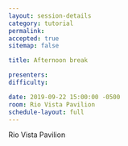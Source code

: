 ```yaml
---
layout: session-details
category: tutorial
permalink:
accepted: true
sitemap: false

title: Afternoon break

presenters:
difficulty:

date: 2019-09-22 15:00:00 -0500
room: Rio Vista Pavilion
schedule-layout: full
---
```

Rio Vista Pavilion
